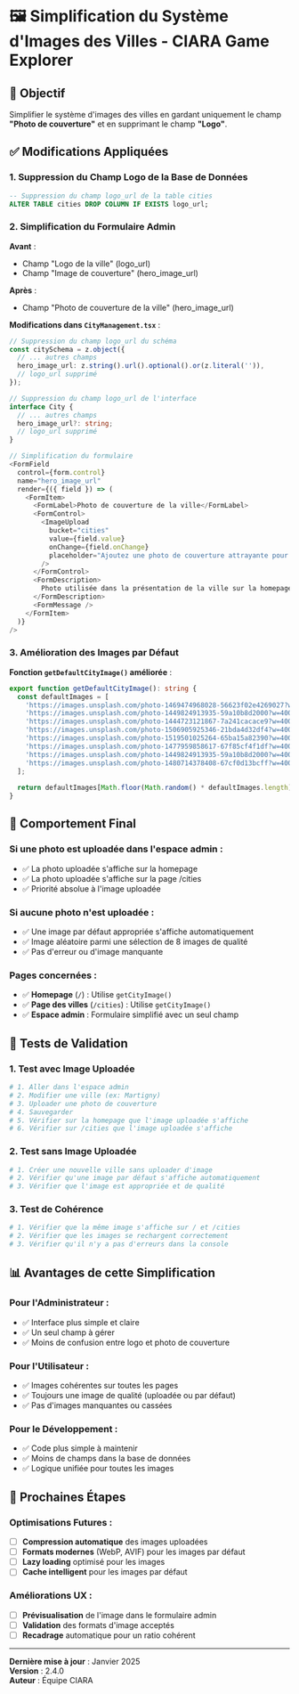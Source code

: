 # 🖼️ Simplification du Système d'Images des Villes - CIARA Game Explorer

## 🎯 Objectif

Simplifier le système d'images des villes en gardant uniquement le champ **"Photo de couverture"** et en supprimant le champ **"Logo"**.

## ✅ Modifications Appliquées

### 1. **Suppression du Champ Logo de la Base de Données**

```sql
-- Suppression du champ logo_url de la table cities
ALTER TABLE cities DROP COLUMN IF EXISTS logo_url;
```

### 2. **Simplification du Formulaire Admin**

**Avant** :
- Champ "Logo de la ville" (logo_url)
- Champ "Image de couverture" (hero_image_url)

**Après** :
- Champ "Photo de couverture de la ville" (hero_image_url)

**Modifications dans `CityManagement.tsx`** :
```typescript
// Suppression du champ logo_url du schéma
const citySchema = z.object({
  // ... autres champs
  hero_image_url: z.string().url().optional().or(z.literal('')),
  // logo_url supprimé
});

// Suppression du champ logo_url de l'interface
interface City {
  // ... autres champs
  hero_image_url?: string;
  // logo_url supprimé
}

// Simplification du formulaire
<FormField
  control={form.control}
  name="hero_image_url"
  render={({ field }) => (
    <FormItem>
      <FormLabel>Photo de couverture de la ville</FormLabel>
      <FormControl>
        <ImageUpload
          bucket="cities"
          value={field.value}
          onChange={field.onChange}
          placeholder="Ajoutez une photo de couverture attrayante pour la ville"
        />
      </FormControl>
      <FormDescription>
        Photo utilisée dans la présentation de la ville sur la homepage et la page /cities
      </FormDescription>
      <FormMessage />
    </FormItem>
  )}
/>
```

### 3. **Amélioration des Images par Défaut**

**Fonction `getDefaultCityImage()` améliorée** :
```typescript
export function getDefaultCityImage(): string {
  const defaultImages = [
    'https://images.unsplash.com/photo-1469474968028-56623f02e4269027?w=400&h=300&fit=crop', // Paysage urbain
    'https://images.unsplash.com/photo-1449824913935-59a10b8d2000?w=400&h=300&fit=crop', // Architecture moderne
    'https://images.unsplash.com/photo-1444723121867-7a241cacace9?w=400&h=300&fit=crop', // Vue de ville
    'https://images.unsplash.com/photo-1506905925346-21bda4d32df4?w=400&h=300&fit=crop', // Montagnes et ville
    'https://images.unsplash.com/photo-1519501025264-65ba15a82390?w=400&h=300&fit=crop', // Centre-ville
    'https://images.unsplash.com/photo-1477959858617-67f85cf4f1df?w=400&h=300&fit=crop', // Ville européenne
    'https://images.unsplash.com/photo-1449824913935-59a10b8d2000?w=400&h=300&fit=crop', // Architecture classique
    'https://images.unsplash.com/photo-1480714378408-67cf0d13bcff?w=400&h=300&fit=crop'  // Vue panoramique
  ];
  
  return defaultImages[Math.floor(Math.random() * defaultImages.length)];
}
```

## 🎯 Comportement Final

### **Si une photo est uploadée dans l'espace admin** :
- ✅ La photo uploadée s'affiche sur la homepage
- ✅ La photo uploadée s'affiche sur la page /cities
- ✅ Priorité absolue à l'image uploadée

### **Si aucune photo n'est uploadée** :
- ✅ Une image par défaut appropriée s'affiche automatiquement
- ✅ Image aléatoire parmi une sélection de 8 images de qualité
- ✅ Pas d'erreur ou d'image manquante

### **Pages concernées** :
- ✅ **Homepage** (`/`) : Utilise `getCityImage()`
- ✅ **Page des villes** (`/cities`) : Utilise `getCityImage()`
- ✅ **Espace admin** : Formulaire simplifié avec un seul champ

## 🧪 Tests de Validation

### 1. **Test avec Image Uploadée**
```bash
# 1. Aller dans l'espace admin
# 2. Modifier une ville (ex: Martigny)
# 3. Uploader une photo de couverture
# 4. Sauvegarder
# 5. Vérifier sur la homepage que l'image uploadée s'affiche
# 6. Vérifier sur /cities que l'image uploadée s'affiche
```

### 2. **Test sans Image Uploadée**
```bash
# 1. Créer une nouvelle ville sans uploader d'image
# 2. Vérifier qu'une image par défaut s'affiche automatiquement
# 3. Vérifier que l'image est appropriée et de qualité
```

### 3. **Test de Cohérence**
```bash
# 1. Vérifier que la même image s'affiche sur / et /cities
# 2. Vérifier que les images se rechargent correctement
# 3. Vérifier qu'il n'y a pas d'erreurs dans la console
```

## 📊 Avantages de cette Simplification

### **Pour l'Administrateur** :
- ✅ Interface plus simple et claire
- ✅ Un seul champ à gérer
- ✅ Moins de confusion entre logo et photo de couverture

### **Pour l'Utilisateur** :
- ✅ Images cohérentes sur toutes les pages
- ✅ Toujours une image de qualité (uploadée ou par défaut)
- ✅ Pas d'images manquantes ou cassées

### **Pour le Développement** :
- ✅ Code plus simple à maintenir
- ✅ Moins de champs dans la base de données
- ✅ Logique unifiée pour toutes les images

## 🔧 Prochaines Étapes

### **Optimisations Futures** :
- [ ] **Compression automatique** des images uploadées
- [ ] **Formats modernes** (WebP, AVIF) pour les images par défaut
- [ ] **Lazy loading** optimisé pour les images
- [ ] **Cache intelligent** pour les images par défaut

### **Améliorations UX** :
- [ ] **Prévisualisation** de l'image dans le formulaire admin
- [ ] **Validation** des formats d'image acceptés
- [ ] **Recadrage** automatique pour un ratio cohérent

---

**Dernière mise à jour** : Janvier 2025  
**Version** : 2.4.0  
**Auteur** : Équipe CIARA 